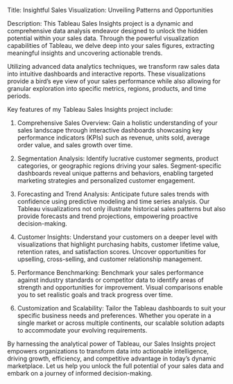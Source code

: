 Title: Insightful Sales Visualization: Unveiling Patterns and Opportunities

Description:
This Tableau Sales Insights project is a dynamic and comprehensive data analysis endeavor designed to unlock the hidden potential within your sales data. Through the powerful visualization capabilities of Tableau, we delve deep into your sales figures, extracting meaningful insights and uncovering actionable trends.

Utilizing advanced data analytics techniques, we transform raw sales data into intuitive dashboards and interactive reports. These visualizations provide a bird’s eye view of your sales performance while also allowing for granular exploration into specific metrics, regions, products, and time periods.

Key features of my Tableau Sales Insights project include:

1. Comprehensive Sales Overview: Gain a holistic understanding of your sales landscape through interactive dashboards showcasing key performance indicators (KPIs) such as revenue, units sold, average order value, and sales growth over time.

2. Segmentation Analysis: Identify lucrative customer segments, product categories, or geographic regions driving your sales. Segment-specific dashboards reveal unique patterns and behaviors, enabling targeted marketing strategies and personalized customer engagement.

3. Forecasting and Trend Analysis: Anticipate future sales trends with confidence using predictive modeling and time series analysis. Our Tableau visualizations not only illustrate historical sales patterns but also provide forecasts and trend projections, empowering proactive decision-making.

4. Customer Insights: Understand your customers on a deeper level with visualizations that highlight purchasing habits, customer lifetime value, retention rates, and satisfaction scores. Uncover opportunities for upselling, cross-selling, and customer relationship management.

5. Performance Benchmarking: Benchmark your sales performance against industry standards or competitor data to identify areas of strength and opportunities for improvement. Visual comparisons enable you to set realistic goals and track progress over time.

6. Customization and Scalability: Tailor the Tableau dashboards to suit your specific business needs and preferences. Whether you operate in a single market or across multiple continents, our scalable solution adapts to accommodate your evolving requirements.

By harnessing the analytical power of Tableau, our Sales Insights project empowers organizations to transform data into actionable intelligence, driving growth, efficiency, and competitive advantage in today’s dynamic marketplace. Let us help you unlock the full potential of your sales data and embark on a journey of informed decision-making.

